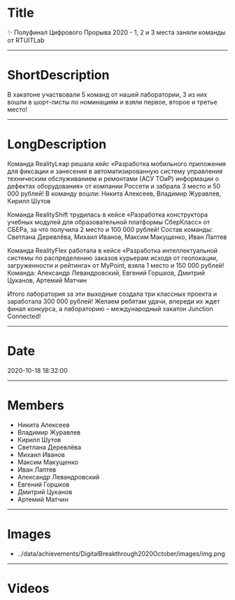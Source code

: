 # Title

✨ Полуфинал Цифрового Прорыва 2020 - 1, 2 и 3 места заняли команды от RTUITLab

---

# ShortDescription

В хакатоне участвовали 5 команд от нашей лаборатории, 3 из них вошли в шорт-листы по номинациям и взяли первое, второе и третье место!

---

# LongDescription

Команда RealityLeap решала кейс «Разработка мобильного приложения для фиксации и занесения в автоматизированную систему управления техническим обслуживанием и ремонтами (АСУ ТОиР) информации о дефектах оборудования» от компании Россети и забрала 3 место и 50 000 рублей!
В команду вошли: Никита Алексеев, Владимир Журавлев, Кирилл Шутов

Команда RealityShift трудилась в кейсе «Разработка конструктора учебных модулей для образовательной платформы СберКласс» от СБЕРа, за что получила 2 место и 100 000 рублей!
Состав команды: Светлана Деревлёва, Михаил Иванов, Максим Макущенко, Иван Лаптев

Команда RealityFlex работала в кейсе «Разработка интеллектуальной системы по распределению заказов курьерам исходя от геолокации, загруженности и рейтинга» от MyPoint, взяла 1 место и 150 000 рублей!
Команда: Александр Левандровский, Евгений Горшков, Дмитрий Цуканов, Артемий Матчин

Итого лаборатория за эти выходные создала три классных проекта и заработала 300 000 рублей! Желаем ребятам удачи, впереди их ждет финал конкурса, а лабораторию – международный хакатон Junction Connected!

---

# Date

2020-10-18 18:32:00

---

# Members

- Никита Алексеев
- Владимир Журавлев
- Кирилл Шутов
- Светлана Деревлёва
- Михаил Иванов
- Максим Макущенко
- Иван Лаптев
- Александр Левандровский
- Евгений Горшков
- Дмитрий Цуканов
- Артемий Матчин

---

# Images

- ../data/achievements/DigitalBreakthrough2020October/images/img.png

---

# Videos

